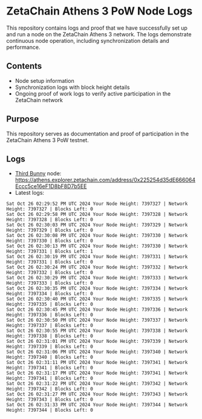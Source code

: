 # ZetaChain Athens 3 PoW Node Logs
This repository contains logs and proof that we have successfully set up and run a node on the ZetaChain Athens 3 network. The logs demonstrate continuous node operation, including synchronization details and performance.

## Contents
- Node setup information
- Synchronization logs with block height details
- Ongoing proof of work logs to verify active participation in the ZetaChain network

## Purpose
This repository serves as documentation and proof of participation in the ZetaChain Athens 3 PoW testnet.

## Logs

- [Third Bunny](https://thirdbunny.xyz/) node: https://athens.explorer.zetachain.com/address/0x225254d35dE666064Eccc5ce16eF1D8bF8D7b5EE
- Latest logs:
```
Sat Oct 26 02:29:52 PM UTC 2024 Your Node Height: 7397327 | Network Height: 7397327 | Blocks Left: 0
Sat Oct 26 02:29:58 PM UTC 2024 Your Node Height: 7397328 | Network Height: 7397328 | Blocks Left: 0
Sat Oct 26 02:30:03 PM UTC 2024 Your Node Height: 7397329 | Network Height: 7397329 | Blocks Left: 0
Sat Oct 26 02:30:08 PM UTC 2024 Your Node Height: 7397330 | Network Height: 7397330 | Blocks Left: 0
Sat Oct 26 02:30:13 PM UTC 2024 Your Node Height: 7397330 | Network Height: 7397331 | Blocks Left: 1
Sat Oct 26 02:30:19 PM UTC 2024 Your Node Height: 7397331 | Network Height: 7397331 | Blocks Left: 0
Sat Oct 26 02:30:24 PM UTC 2024 Your Node Height: 7397332 | Network Height: 7397332 | Blocks Left: 0
Sat Oct 26 02:30:29 PM UTC 2024 Your Node Height: 7397333 | Network Height: 7397333 | Blocks Left: 0
Sat Oct 26 02:30:35 PM UTC 2024 Your Node Height: 7397334 | Network Height: 7397334 | Blocks Left: 0
Sat Oct 26 02:30:40 PM UTC 2024 Your Node Height: 7397335 | Network Height: 7397335 | Blocks Left: 0
Sat Oct 26 02:30:45 PM UTC 2024 Your Node Height: 7397336 | Network Height: 7397336 | Blocks Left: 0
Sat Oct 26 02:30:50 PM UTC 2024 Your Node Height: 7397337 | Network Height: 7397337 | Blocks Left: 0
Sat Oct 26 02:30:55 PM UTC 2024 Your Node Height: 7397338 | Network Height: 7397338 | Blocks Left: 0
Sat Oct 26 02:31:01 PM UTC 2024 Your Node Height: 7397339 | Network Height: 7397339 | Blocks Left: 0
Sat Oct 26 02:31:06 PM UTC 2024 Your Node Height: 7397340 | Network Height: 7397340 | Blocks Left: 0
Sat Oct 26 02:31:11 PM UTC 2024 Your Node Height: 7397341 | Network Height: 7397341 | Blocks Left: 0
Sat Oct 26 02:31:17 PM UTC 2024 Your Node Height: 7397341 | Network Height: 7397341 | Blocks Left: 0
Sat Oct 26 02:31:22 PM UTC 2024 Your Node Height: 7397342 | Network Height: 7397342 | Blocks Left: 0
Sat Oct 26 02:31:27 PM UTC 2024 Your Node Height: 7397343 | Network Height: 7397343 | Blocks Left: 0
Sat Oct 26 02:31:33 PM UTC 2024 Your Node Height: 7397344 | Network Height: 7397344 | Blocks Left: 0
```
